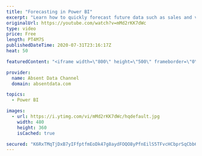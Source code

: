 ```yaml
---
title: "Forecasting in Power BI"
excerpt: "Learn how to quickly forecast future data such as sales and values with the analytics pane in Power BI."
originalUrl: https://youtube.com/watch?v=mMd2rKK7dWc
type: video
price: Free
length: PT4M7S
publishedDateTime: 2020-07-31T23:16:17Z
heat: 50

featuredContent: "<iframe width=\"800\" height=\"500\" frameborder=\"0\" src=\"https://www.youtube.com/embed/mMd2rKK7dWc\" allow=\"accelerometer; autoplay; encrypted-media; gyroscope; picture-in-picture\" allowfullscreen></iframe>"

provider:
  name: Absent Data Channel
  domain: absentdata.com

topics:
  - Power BI

images:
  - url: https://i.ytimg.com/vi/mMd2rKK7dWc/hqdefault.jpg
    width: 480
    height: 360
    isCached: true

secured: "K6RxTMqTjDxB7yIFfptfmEoDk47g8aydFOQO8yPfnEilS5TFvcHCbprSqCbb6MkoUxY0rJvtz+sLScsuY5Z5Vn0EHDhOQ4b3iAjb2uR6O+c5FeWZQS9hYFONXBU5W6zrv/ZFG0TPYZ97lEeF7VbEsqRRR/yqjC9rhk16rx1AFByRSgWfTs0exXHHMXdX1p7v7OXzNmbg+urJGR9fSelKZ8X8+ovFH0Ao1eo3OevBYfSscn14tSX3VNetvVhq8QKdXelzkYPOdYKPOB3hpLhid5XZfZlyrf3U8rycMDJEeV86UuYRQBQbMYwJr0PFadgIekbncJ4xLRV/DP2EpzpGkFfqhFpYsI9mr8ROpSlj7WbfuTBMR/ro7vRNkXVmYEtNDN82P17yTDC1W744wHqMvXcNvK/vEgdpVzcv8t/j3h4=;vNFXY3U6y6PouNnuSf3cIA=="
---
```


